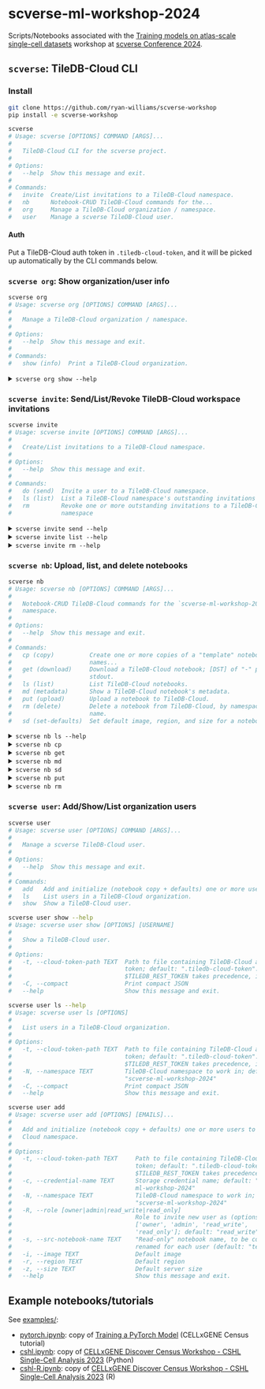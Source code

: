 # scverse-ml-workshop-2024

Scripts/Notebooks associated with the [Training models on atlas-scale single-cell datasets] workshop at [scverse Conference 2024].

## `scverse`: TileDB-Cloud CLI

### Install
```bash
git clone https://github.com/ryan-williams/scverse-workshop
pip install -e scverse-workshop
```

<!-- `bmdf scverse` -->
```bash
scverse
# Usage: scverse [OPTIONS] COMMAND [ARGS]...
#
#   TileDB-Cloud CLI for the scverse project.
#
# Options:
#   --help  Show this message and exit.
#
# Commands:
#   invite  Create/List invitations to a TileDB-Cloud namespace.
#   nb      Notebook-CRUD TileDB-Cloud commands for the...
#   org     Manage a TileDB-Cloud organization / namespace.
#   user    Manage a scverse TileDB-Cloud user.
```

#### Auth
Put a TileDB-Cloud auth token in `.tiledb-cloud-token`, and it will be picked up automatically by the CLI commands below.

### `scverse org`: Show organization/user info
<!-- `bmdf scverse org` -->
```bash
scverse org
# Usage: scverse org [OPTIONS] COMMAND [ARGS]...
#
#   Manage a TileDB-Cloud organization / namespace.
#
# Options:
#   --help  Show this message and exit.
#
# Commands:
#   show (info)  Print a TileDB-Cloud organization.
```

<!-- `bmdfff -- scverse org show --help` -->
<details><summary><code>scverse org show --help</code></summary>

```
Usage: scverse org show [OPTIONS]

  Print a TileDB-Cloud organization.

Options:
  -t, --cloud-token-path TEXT  Path to file containing TileDB-Cloud auth
                               token; default: ".tiledb-cloud-token".
                               $TILEDB_REST_TOKEN takes precedence, if set.
  -N, --namespace TEXT         TileDB-Cloud namespace to work in; default:
                               "scverse-ml-workshop-2024"
  --help                       Show this message and exit.
```
</details>

### `scverse invite`: Send/List/Revoke TileDB-Cloud workspace invitations
<!-- `bmdf scverse invite` -->
```bash
scverse invite
# Usage: scverse invite [OPTIONS] COMMAND [ARGS]...
#
#   Create/List invitations to a TileDB-Cloud namespace.
#
# Options:
#   --help  Show this message and exit.
#
# Commands:
#   do (send)  Invite a user to a TileDB-Cloud namespace.
#   ls (list)  List a TileDB-Cloud namespace's outstanding invitations
#   rm         Revoke one or more outstanding invitations to a TileDB-Cloud
#              namespace
```

<!-- `bmdfff -- scverse invite send --help` -->
<details><summary><code>scverse invite send --help</code></summary>

```
Usage: scverse invite send [OPTIONS] [EMAILS]...

  Invite a user to a TileDB-Cloud namespace.

Options:
  -t, --cloud-token-path TEXT     Path to file containing TileDB-Cloud auth
                                  token; default: ".tiledb-cloud-token".
                                  $TILEDB_REST_TOKEN takes precedence, if set.
  -N, --namespace TEXT            TileDB-Cloud namespace to work in; default:
                                  "scverse-ml-workshop-2024"
  -R, --role [owner|admin|read_write|read_only]
                                  Role to invite new user as (options:
                                  ['owner', 'admin', 'read_write',
                                  'read_only']; default: "read_write")
  --help                          Show this message and exit.
```
</details>

<!-- `bmdfff -- scverse invite list --help` -->
<details><summary><code>scverse invite list --help</code></summary>

```
Usage: scverse invite list [OPTIONS]

  List a TileDB-Cloud namespace's outstanding invitations

Options:
  -t, --cloud-token-path TEXT  Path to file containing TileDB-Cloud auth
                               token; default: ".tiledb-cloud-token".
                               $TILEDB_REST_TOKEN takes precedence, if set.
  -N, --namespace TEXT         TileDB-Cloud namespace to work in; default:
                               "scverse-ml-workshop-2024"
  -C, --compact                Print compact JSON
  --help                       Show this message and exit.
```
</details>

<!-- `bmdfff -- scverse invite rm --help` -->
<details><summary><code>scverse invite rm --help</code></summary>

```
Usage: scverse invite rm [OPTIONS] [EMAILS]...

  Revoke one or more outstanding invitations to a TileDB-Cloud namespace

Options:
  -t, --cloud-token-path TEXT  Path to file containing TileDB-Cloud auth
                               token; default: ".tiledb-cloud-token".
                               $TILEDB_REST_TOKEN takes precedence, if set.
  -N, --namespace TEXT         TileDB-Cloud namespace to work in; default:
                               "scverse-ml-workshop-2024"
  -n, --dry-run                Print commands that would be run, but don't run
                               them
  -S, --no-strict              Raise and exit if any email is not found,
                               without revoking any invites
  --help                       Show this message and exit.
```
</details>

### `scverse nb`: Upload, list, and delete notebooks
<!-- `bmdf scverse nb` -->
```bash
scverse nb
# Usage: scverse nb [OPTIONS] COMMAND [ARGS]...
#
#   Notebook-CRUD TileDB-Cloud commands for the `scverse-ml-workshop-2024`
#   namespace.
#
# Options:
#   --help  Show this message and exit.
#
# Commands:
#   cp (copy)          Create one or more copies of a "template" notebook, with
#                      names...
#   get (download)     Download a TileDB-Cloud notebook; [DST] of "-" prints to
#                      stdout.
#   ls (list)          List TileDB-Cloud notebooks.
#   md (metadata)      Show a TileDB-Cloud notebook's metadata.
#   put (upload)       Upload a notebook to TileDB-Cloud.
#   rm (delete)        Delete a notebook from TileDB-Cloud, by namespace and
#                      name.
#   sd (set-defaults)  Set default image, region, and size for a notebook.
```

<!-- `bmdfff -- scverse nb ls --help` -->
<details><summary><code>scverse nb ls --help</code></summary>

```
Usage: scverse nb ls [OPTIONS]

  List TileDB-Cloud notebooks.

Options:
  -t, --cloud-token-path TEXT  Path to file containing TileDB-Cloud auth
                               token; default: ".tiledb-cloud-token".
                               $TILEDB_REST_TOKEN takes precedence, if set.
  -N, --namespace TEXT         TileDB-Cloud namespace to work in; default:
                               "scverse-ml-workshop-2024"
  --help                       Show this message and exit.
```
</details>

<!-- `bmdfff -- scverse nb cp` -->
<details><summary><code>scverse nb cp</code></summary>

```
Usage: scverse nb cp [OPTIONS] [EMAILS]...

  Create one or more copies of a "template" notebook, with names corresponding
  to provided email addresses.

Options:
  -t, --cloud-token-path TEXT   Path to file containing TileDB-Cloud auth
                                token; default: ".tiledb-cloud-token".
                                $TILEDB_REST_TOKEN takes precedence, if set.
  -c, --credential-name TEXT    Storage credential name; default: "scverse-ml-
                                workshop-2024"
  -N, --namespace TEXT          TileDB-Cloud namespace to work in; default:
                                "scverse-ml-workshop-2024"
  -n, --dry-run                 Print commands that would be run, but don't
                                run them
  -s, --src-notebook-name TEXT  "Read-only" notebook name, to be copied and
                                renamed for each user (default: "template").
  --help                        Show this message and exit.
```
</details>

<!-- `bmdfff -- scverse nb get` -->
<details><summary><code>scverse nb get</code></summary>

```
Usage: scverse nb get [OPTIONS] NB_NAME [DST]

  Download a TileDB-Cloud notebook; [DST] of "-" prints to stdout.

Options:
  -t, --cloud-token-path TEXT  Path to file containing TileDB-Cloud auth
                               token; default: ".tiledb-cloud-token".
                               $TILEDB_REST_TOKEN takes precedence, if set.
  -N, --namespace TEXT         TileDB-Cloud namespace to work in; default:
                               "scverse-ml-workshop-2024"
  --help                       Show this message and exit.
```
</details>

<!-- `bmdfff -- scverse nb md` -->
<details><summary><code>scverse nb md</code></summary>

```
Usage: scverse nb md [OPTIONS] NB_NAME

  Show a TileDB-Cloud notebook's metadata.

Options:
  -t, --cloud-token-path TEXT  Path to file containing TileDB-Cloud auth
                               token; default: ".tiledb-cloud-token".
                               $TILEDB_REST_TOKEN takes precedence, if set.
  -N, --namespace TEXT         TileDB-Cloud namespace to work in; default:
                               "scverse-ml-workshop-2024"
  -C, --compact                Print compact JSON
  --help                       Show this message and exit.
```
</details>

<!-- `bmdfff -- scverse nb sd` -->
<details><summary><code>scverse nb sd</code></summary>

```
Usage: scverse nb sd [OPTIONS] NB_NAME

  Set default image, region, and size for a notebook.

Options:
  -t, --cloud-token-path TEXT  Path to file containing TileDB-Cloud auth
                               token; default: ".tiledb-cloud-token".
                               $TILEDB_REST_TOKEN takes precedence, if set.
  -N, --namespace TEXT         TileDB-Cloud namespace to work in; default:
                               "scverse-ml-workshop-2024"
  -i, --image TEXT             Default image
  -r, --region TEXT            Default region
  -z, --size TEXT              Default server size
  --help                       Show this message and exit.
```
</details>

<!-- `bmdfff scverse nb put` -->
<details><summary><code>scverse nb put</code></summary>

```
Usage: scverse nb put [OPTIONS] SRC [DST_NAME]

  Upload a notebook to TileDB-Cloud.

Options:
  -t, --cloud-token-path TEXT  Path to file containing TileDB-Cloud auth
                               token; default: ".tiledb-cloud-token".
                               $TILEDB_REST_TOKEN takes precedence, if set.
  -c, --credential-name TEXT   Storage credential name; default: "scverse-ml-
                               workshop-2024"
  -N, --namespace TEXT         TileDB-Cloud namespace to work in; default:
                               "scverse-ml-workshop-2024"
  -S, --storage-path TEXT      Storage path; default: "s3://tiledb-
                               conferences-us-west-2/scverse-ml-workshop-2024"
  -d, --delete                 If True, delete the notebook after uploading
                               (e.g. for testing uploading/deleting)
  --help                       Show this message and exit.
```
</details>

<!-- `bmdfff scverse nb rm` -->
<details><summary><code>scverse nb rm</code></summary>

```
Usage: scverse nb rm [OPTIONS] [NB_NAMES]...

  Delete a notebook from TileDB-Cloud, by namespace and name.

Options:
  -t, --cloud-token-path TEXT  Path to file containing TileDB-Cloud auth
                               token; default: ".tiledb-cloud-token".
                               $TILEDB_REST_TOKEN takes precedence, if set.
  -N, --namespace TEXT         TileDB-Cloud namespace to work in; default:
                               "scverse-ml-workshop-2024"
  -n, --dry-run                Print commands that would be run, but don't run
                               them
  --help                       Show this message and exit.
```
</details>

### `scverse user`: Add/Show/List organization users
<!-- `bmdf scverse user` -->
```bash
scverse user
# Usage: scverse user [OPTIONS] COMMAND [ARGS]...
#
#   Manage a scverse TileDB-Cloud user.
#
# Options:
#   --help  Show this message and exit.
#
# Commands:
#   add   Add and initialize (notebook copy + defaults) one or more users...
#   ls    List users in a TileDB-Cloud organization.
#   show  Show a TileDB-Cloud user.
```

<!-- `bmdf -- scverse user show --help` -->
```bash
scverse user show --help
# Usage: scverse user show [OPTIONS] [USERNAME]
#
#   Show a TileDB-Cloud user.
#
# Options:
#   -t, --cloud-token-path TEXT  Path to file containing TileDB-Cloud auth
#                                token; default: ".tiledb-cloud-token".
#                                $TILEDB_REST_TOKEN takes precedence, if set.
#   -C, --compact                Print compact JSON
#   --help                       Show this message and exit.
```

<!-- `bmdf -- scverse user ls --help` -->
```bash
scverse user ls --help
# Usage: scverse user ls [OPTIONS]
#
#   List users in a TileDB-Cloud organization.
#
# Options:
#   -t, --cloud-token-path TEXT  Path to file containing TileDB-Cloud auth
#                                token; default: ".tiledb-cloud-token".
#                                $TILEDB_REST_TOKEN takes precedence, if set.
#   -N, --namespace TEXT         TileDB-Cloud namespace to work in; default:
#                                "scverse-ml-workshop-2024"
#   -C, --compact                Print compact JSON
#   --help                       Show this message and exit.
```

<!-- `bmdf scverse user add` -->
```bash
scverse user add
# Usage: scverse user add [OPTIONS] [EMAILS]...
#
#   Add and initialize (notebook copy + defaults) one or more users to a TileDB-
#   Cloud namespace.
#
# Options:
#   -t, --cloud-token-path TEXT     Path to file containing TileDB-Cloud auth
#                                   token; default: ".tiledb-cloud-token".
#                                   $TILEDB_REST_TOKEN takes precedence, if set.
#   -c, --credential-name TEXT      Storage credential name; default: "scverse-
#                                   ml-workshop-2024"
#   -N, --namespace TEXT            TileDB-Cloud namespace to work in; default:
#                                   "scverse-ml-workshop-2024"
#   -R, --role [owner|admin|read_write|read_only]
#                                   Role to invite new user as (options:
#                                   ['owner', 'admin', 'read_write',
#                                   'read_only']; default: "read_write")
#   -s, --src-notebook-name TEXT    "Read-only" notebook name, to be copied and
#                                   renamed for each user (default: "template").
#   -i, --image TEXT                Default image
#   -r, --region TEXT               Default region
#   -z, --size TEXT                 Default server size
#   --help                          Show this message and exit.
```

## Example notebooks/tutorials
See [examples/](examples/):
- [pytorch.ipynb]: copy of [Training a PyTorch Model][pytorch.html] (CELLxGENE Census tutorial)
- [cshl.ipynb]: copy of [CELLxGENE Discover Census Workshop - CSHL Single-Cell Analysis 2023][cshl-2023] (Python)
- [cshl-R.ipynb]: copy of [CELLxGENE Discover Census Workshop - CSHL Single-Cell Analysis 2023][cshl-2023 R] (R)


[Training models on atlas-scale single-cell datasets]: https://cfp.scverse.org/2024/talk/GQHNYE/
[schedule]: https://scverse.org/conference2024/schedule#2024-09-12
[scverse Conference 2024]: https://scverse.org/conference2024
[pytorch.ipynb]: examples/pytorch.ipynb
[pytorch.html]: https://chanzuckerberg.github.io/cellxgene-census/notebooks/experimental/pytorch.html
[cshl.ipynb]: examples/cshl.ipynb
[cshl-R.ipynb]: examples/cshl-R.ipynb
[Papermill]: https://papermill.readthedocs.io/en/latest/
[cshl-2023]: https://colab.research.google.com/drive/1QgZQRF_ZM9q5oKbynnD9ToklVFdui7pq
[cshl-2023 R]: https://colab.research.google.com/drive/158f6Ggl5MRxtnxC9Q01TjJMbkIPQxcim
